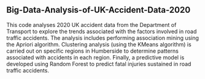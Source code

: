 ## **Big-Data-Analysis-of-UK-Accident-Data-2020**

This code analyses 2020 UK accident data from the Department of Transport to explore the trends associated with the factors involved in road traffic accidents. The analysis includes performing association mining using the Apriori algorithm. Clustering analysis (using the KMeans algorithm) is carried out on specific regions in Humberside to determine patterns associated with accidents in each region. Finally, a predictive model is developed using Random Forest to predict fatal injuries sustained in road traffic accidents.
